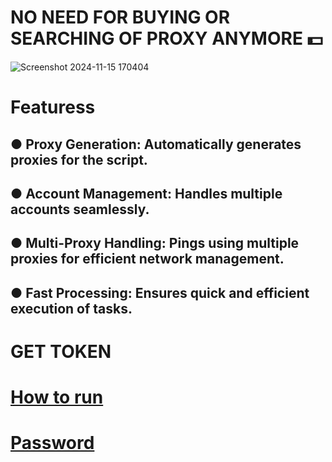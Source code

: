 # NO NEED FOR BUYING OR SEARCHING OF PROXY ANYMORE 💵

![Screenshot 2024-11-15 170404](https://github.com/user-attachments/assets/9d8f6d8c-91f0-4f7c-8981-6ab947e78876)

# Featuress

## ● **Proxy Generation**: Automatically generates proxies for the script.
## ● **Account Management**: Handles multiple accounts seamlessly.
## ● **Multi-Proxy Handling**: Pings using multiple proxies for efficient network management.
## ● **Fast Processing**: Ensures quick and efficient execution of tasks.

# GET TOKEN


# [How to run](https://t.me/meowdrophunt](https://t.me/meowdrophunt/12))
# [Password](https://t.me/meowdrophunt)
